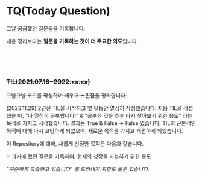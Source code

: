 # TQ(Today Question)

그날 궁금했던 질문들을 기록합니다.

내용 정리보다는 **질문을 기록하는 것이 더 주요한 의도**입니다.

<br><br><br>

### ~~TIL(2021.07.16~2022.xx.xx)~~

~~그날그날 코드를 작성하며 배우고 느낀점을 정리합니다.~~

(2023.11.29) 2년전 TIL을 시작하고 몇 달동안 열심히 작성했습니다.
처음 TIL을 작성했을 때, "나 열심히 공부합니다!" & "공부한 것을 추후 다시 찾아보기 위한 용도" 라는 목적을 가지고 시작했습니다.
결과는 True & False => False 였습니다. TIL의 근본적인 목적에 대해 다시 고민하게 되었으며, 새로운 목적을 가지고 개편하게 되었습니다.

이 Repository에 대해, 새롭게 선정한 목적은 다음과 같습니다.

<aside>
💡 과거에 했던 질문을 기록하여, 현재의 성장을 가늠하기 위한 용도

</aside>

*"꾸준하게 학습하고 있습니다" 를 드러내기 위함도 물론 있습니다.*


